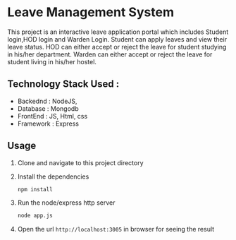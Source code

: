 # Leave Management System

This project is an interactive leave application portal which includes Student login,HOD login and Warden Login. Student can apply leaves and view their leave status. HOD can either accept or reject the leave for student studying in his/her department. Warden can either accept or reject the leave for student living in his/her hostel.

## Technology Stack Used :

- Backednd : NodeJS,
- Database : Mongodb
- FrontEnd : JS, Html, css
- Framework : Express

## Usage

1. Clone and navigate to this project directory

2. Install the dependencies

   ```bash
   npm install
   ```

3. Run the node/express http server
   ```bash
   node app.js
   ```
4. Open the url `http://localhost:3005` in browser for seeing the result
